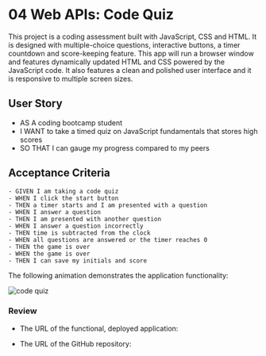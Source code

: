 # 04 Web APIs: Code Quiz

This project is a coding assessment built with JavaScript, CSS and HTML. It is designed with multiple-choice questions, interactive buttons, a timer countdown and score-keeping feature. This app will run a browser window and features dynamically updated HTML and CSS powered by the JavaScript code. It also features a clean and polished user interface and it is responsive to multiple screen sizes.

## User Story

-  AS A coding bootcamp student
-  I WANT to take a timed quiz on JavaScript fundamentals that stores high scores
-  SO THAT I can gauge my progress compared to my peers

## Acceptance Criteria

```
- GIVEN I am taking a code quiz
- WHEN I click the start button
- THEN a timer starts and I am presented with a question
- WHEN I answer a question
- THEN I am presented with another question
- WHEN I answer a question incorrectly
- THEN time is subtracted from the clock
- WHEN all questions are answered or the timer reaches 0
- THEN the game is over
- WHEN the game is over
- THEN I can save my initials and score
```

The following animation demonstrates the application functionality:

![code quiz](./assets/mock-up/quiz-edit.gif)

### Review

-  The URL of the functional, deployed application:

-  The URL of the GitHub repository:
